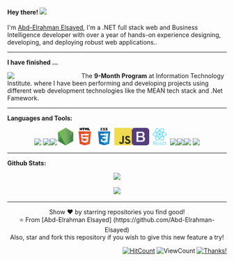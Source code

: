 <h4> Hey there! <img src="https://raw.githubusercontent.com/verma-anushka/verma-anushka/master/gifs/wave.gif" width="30px"></h4>

I'm [Abd-Elrahman Elsayed](https://verma-anushka.github.io/anushkaverma/), I'm a .NET full stack web and Business Intelligence developer with over a year of hands-on experience designing, developing, and deploying robust web applications..

---

**I have finished ...**

 <div>
    <img width="170" align='left' src="https://www.iti.gov.eg/assets/images/iti-logo.png" >
    The <strong>9-Month Program</strong> at Information Technology Institute. where I have been performing and developing projects using different web development technologies like the MEAN tech stack and .Net Famework.
  </div>

  ***

**Languages and Tools:**

<p align="center">

  <div align="center">
  
  <code><img height="40" src="https://upload.wikimedia.org/wikipedia/commons/1/19/C_Logo.png"></code> <code><img height="40" src="https://upload.wikimedia.org/wikipedia/commons/thumb/1/18/ISO_C%2B%2B_Logo.svg/1822px-ISO_C%2B%2B_Logo.svg.png"></code><code><img height="40" src="https://seeklogo.com/images/C/c-sharp-c-logo-02F17714BA-seeklogo.com.png"></code><code><img height="40" src="https://raw.githubusercontent.com/github/explore/80688e429a7d4ef2fca1e82350fe8e3517d3494d/topics/nodejs/nodejs.png"></code> <code><img height="40" src="https://raw.githubusercontent.com/github/explore/80688e429a7d4ef2fca1e82350fe8e3517d3494d/topics/html/html.png"></code> <code><img height="40" src="https://raw.githubusercontent.com/github/explore/80688e429a7d4ef2fca1e82350fe8e3517d3494d/topics/css/css.png"></code> <code><img height="40" src="https://raw.githubusercontent.com/github/explore/80688e429a7d4ef2fca1e82350fe8e3517d3494d/topics/javascript/javascript.png"></code><code><img height="40" src="https://raw.githubusercontent.com/github/explore/80688e429a7d4ef2fca1e82350fe8e3517d3494d/topics/bootstrap/bootstrap.png"></code>  <code><img height="40" src="https://raw.githubusercontent.com/devicons/devicon/master/icons/react/react-original-wordmark.svg"></code> <code><img height="40" src="https://angular.io/assets/images/logos/angularjs/AngularJS-Shield.svg"></code><code><img height="40" src="https://img.icons8.com/color/512/microsoft-sql-server.png"></code><code><img height="50" src="https://infinapps.com/wp-content/uploads/2018/10/mongodb-logo.png"></code> <code><img height="40" src="https://git-scm.com/images/logos/downloads/Git-Icon-1788C.png"></code>

  </div>
  </p>

---

**Github Stats:**

<p align="center">
  <img src="https://github-readme-stats.vercel.app/api?username=Abd-Elrahman-Elsayed&hide=stars&show_icons=true&theme=dracula&line_height=32">
</p>

<p align="center">
  <img src="https://github-readme-stats.vercel.app/api/top-langs/?username=Abd-Elrahman-Elsayed&langs_count=8&theme=dracula">
</p>


---

<p align="center">
 

  <p align="center">
    Show ❤️ by starring repositories you find good! 
    <br />
    ⭐️ From [Abd-Elrahman Elsayed] (https://github.com/Abd-Elrahman-Elsayed)
    <br />
    Also, star and fork this repository if you wish to give this new feature a try!
  </p>
</p>

<div align="right">
  
[![HitCount](http://hits.dwyl.com/Abd-Elrahman-Elsayed/Abd-Elrahman-Elsayed.svg)](http://hits.dwyl.com/Abd-Elrahman-Elsayed/Abd-Elrahman-Elsayed) ![ViewCount](https://views.whatilearened.today/views/github/verma-anushka/verma-anushka.svg) [![Thanks!](https://img.shields.io/badge/Thanks%20for%20visiting-!-1EAEDB.svg)](https://Abd-Elrahman-Elsayed.github.io/Abd-Elrahman-Elsayed/)

</div>
